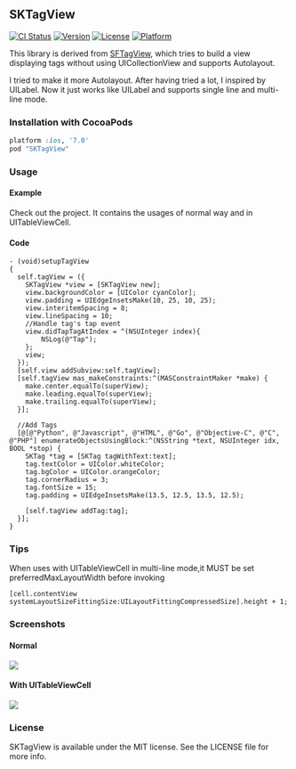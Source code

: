 ## SKTagView

[![CI Status](http://img.shields.io/travis/zsk425/SKTagView.svg?style=flat-square)](https://travis-ci.org/zsk425/SKTagView)
[![Version](https://img.shields.io/cocoapods/v/SKTagView.svg?style=flat-square)](http://cocoadocs.org/docsets/SKTagView)
[![License](https://img.shields.io/cocoapods/l/SKTagView.svg?style=flat-square)](http://cocoadocs.org/docsets/SKTagView)
[![Platform](https://img.shields.io/cocoapods/p/SKTagView.svg?style=flat-square)](http://cocoadocs.org/docsets/SKTagView)

This library is derived from [SFTagView](https://github.com/shiweifu/SFTagView), which tries to build a view displaying tags without using UICollectionView and supports Autolayout.

I tried to make it more Autolayout. After having tried a lot, I inspired by UILabel. Now it just works like UILabel and supports single line and multi-line mode.

### Installation with CocoaPods

```ruby
platform :ios, '7.0'
pod "SKTagView"
```

### Usage

#### Example
Check out the project. It contains the usages of normal way and in UITableViewCell.

#### Code
```objc
- (void)setupTagView
{
  self.tagView = ({
    SKTagView *view = [SKTagView new];
    view.backgroundColor = [UIColor cyanColor];
    view.padding = UIEdgeInsetsMake(10, 25, 10, 25);
    view.interitemSpacing = 8;
    view.lineSpacing = 10;
	//Handle tag's tap event
	view.didTapTagAtIndex = ^(NSUInteger index){
		NSLog(@"Tap");
	};
    view;
  });
  [self.view addSubview:self.tagView];
  [self.tagView mas_makeConstraints:^(MASConstraintMaker *make) {
    make.center.equalTo(superView);
    make.leading.equalTo(superView);
    make.trailing.equalTo(superView);
  }];

  //Add Tags
  [@[@"Python", @"Javascript", @"HTML", @"Go", @"Objective-C", @"C", @"PHP"] enumerateObjectsUsingBlock:^(NSString *text, NSUInteger idx, BOOL *stop) {
    SKTag *tag = [SKTag tagWithText:text];
    tag.textColor = UIColor.whiteColor;
    tag.bgColor = UIColor.orangeColor;
    tag.cornerRadius = 3;
	tag.fontSize = 15;
	tag.padding = UIEdgeInsetsMake(13.5, 12.5, 13.5, 12.5);

    [self.tagView addTag:tag];
  }];
}
```

### Tips
When uses with UITableViewCell in multi-line mode,it MUST be set preferredMaxLayoutWidth before invoking
```objc
[cell.contentView systemLayoutSizeFittingSize:UILayoutFittingCompressedSize].height + 1;
```

### Screenshots

#### Normal
![](https://raw.github.com/zsk425/SKTagView/master/Screenshots/example.png)

#### With UITableViewCell
![](https://raw.github.com/zsk425/SKTagView/master/Screenshots/example2.png)

### License

SKTagView is available under the MIT license. See the LICENSE file for more info.
